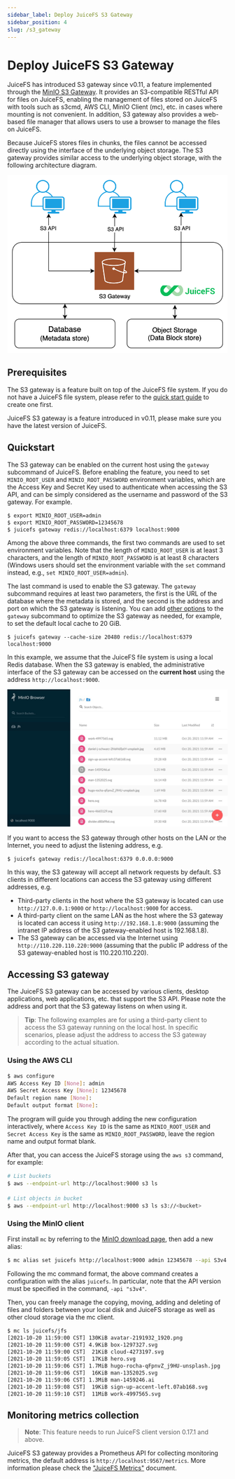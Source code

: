 ```yaml
---
sidebar_label: Deploy JuiceFS S3 Gateway
sidebar_position: 4
slug: /s3_gateway
---
```

# Deploy JuiceFS S3 Gateway

JuiceFS has introduced S3 gateway since v0.11, a feature implemented through the [MinIO S3 Gateway](https://docs.min.io/docs/minio-gateway-for-s3.html). It provides an S3-compatible RESTful API for files on JuiceFS, enabling the management of files stored on JuiceFS with tools such as s3cmd, AWS CLI, MinIO Client (mc), etc. in cases where mounting is not convenient. In addition, S3 gateway also provides a web-based file manager that allows users to use a browser to manage the files on JuiceFS.

Because JuiceFS stores files in chunks, the files cannot be accessed directly using the interface of the underlying object storage. The S3 gateway provides similar access to the underlying object storage, with the following architecture diagram.

![](../images/juicefs-s3-gateway-arch.png)

## Prerequisites

The S3 gateway is a feature built on top of the JuiceFS file system. If you do not have a JuiceFS file system, please refer to the [quick start guide](../getting-started/quick_start_guide.md) to create one first.

JuiceFS S3 gateway is a feature introduced in v0.11, please make sure you have the latest version of JuiceFS.

## Quickstart

The S3 gateway can be enabled on the current host using the `gateway` subcommand of JuiceFS. Before enabling the feature, you need to set `MINIO_ROOT_USER` and `MINIO_ROOT_PASSWORD` environment variables, which are the Access Key and Secret Key used to authenticate when accessing the S3 API, and can be simply considered as the username and password of the S3 gateway. For example.

```shell
$ export MINIO_ROOT_USER=admin
$ export MINIO_ROOT_PASSWORD=12345678
$ juicefs gateway redis://localhost:6379 localhost:9000
```

Among the above three commands, the first two commands are used to set environment variables. Note that the length of `MINIO_ROOT_USER` is at least 3 characters, and the length of `MINIO_ROOT_PASSWORD` is at least 8 characters (Windows users should set the environment variable with the `set` command instead, e.g., `set MINIO_ROOT_USER=admin`).

The last command is used to enable the S3 gateway. The `gateway` subcommand requires at least two parameters, the first is the URL of the database where the metadata is stored, and the second is the address and port on which the S3 gateway is listening. You can add [other options](../reference/command_reference.md#juicefs-gateway) to the `gateway` subcommand to optimize the S3 gateway as needed, for example, to set the default local cache to 20 GiB.

```shell
$ juicefs gateway --cache-size 20480 redis://localhost:6379 localhost:9000
```

In this example, we assume that the JuiceFS file system is using a local Redis database. When the S3 gateway is enabled, the administrative interface of the S3 gateway can be accessed on the **current host** using the address `http://localhost:9000`.

![](../images/s3-gateway-file-manager.jpg)

If you want to access the S3 gateway through other hosts on the LAN or the Internet, you need to adjust the listening address, e.g.

```shell
$ juicefs gateway redis://localhost:6379 0.0.0.0:9000
```

In this way, the S3 gateway will accept all network requests by default. S3 clients in different locations can access the S3 gateway using different addresses, e.g.

- Third-party clients in the host where the S3 gateway is located can use `http://127.0.0.1:9000` or `http://localhost:9000` for access.
- A third-party client on the same LAN as the host where the S3 gateway is located can access it using `http://192.168.1.8:9000` (assuming the intranet IP address of the S3 gateway-enabled host is 192.168.1.8).
- The S3 gateway can be accessed via the Internet using `http://110.220.110.220:9000` (assuming that the public IP address of the S3 gateway-enabled host is 110.220.110.220).

## Accessing S3 gateway

The JuiceFS S3 gateway can be accessed by various clients, desktop applications, web applications, etc. that support the S3 API. Please note the address and port that the S3 gateway listens on when using it.

> **Tip**: The following examples are for using a third-party client to access the S3 gateway running on the local host. In specific scenarios, please adjust the address to access the S3 gateway according to the actual situation.

### Using the AWS CLI

```bash
$ aws configure
AWS Access Key ID [None]: admin
AWS Secret Access Key [None]: 12345678
Default region name [None]:
Default output format [None]:
```

The program will guide you through adding the new configuration interactively, where `Access Key ID` is the same as `MINIO_ROOT_USER` and `Secret Access Key` is the same as `MINIO_ROOT_PASSWORD`, leave the region name and output format blank.

After that, you can access the JuiceFS storage using the `aws s3` command, for example:

```bash
# List buckets
$ aws --endpoint-url http://localhost:9000 s3 ls

# List objects in bucket
$ aws --endpoint-url http://localhost:9000 s3 ls s3://<bucket>
```

### Using the MinIO client

First install `mc` by referring to the [MinIO download page](https://min.io/download), then add a new alias:

```bash
$ mc alias set juicefs http://localhost:9000 admin 12345678 --api S3v4
```

Following the mc command format, the above command creates a configuration with the alias `juicefs`. In particular, note that the API version must be specified in the command, `-api "s3v4"`.

Then, you can freely manage the copying, moving, adding and deleting of files and folders between your local disk and JuiceFS storage as well as other cloud storage via the mc client.

```shell
$ mc ls juicefs/jfs
[2021-10-20 11:59:00 CST] 130KiB avatar-2191932_1920.png
[2021-10-20 11:59:00 CST] 4.9KiB box-1297327.svg
[2021-10-20 11:59:00 CST]  21KiB cloud-4273197.svg
[2021-10-20 11:59:05 CST]  17KiB hero.svg
[2021-10-20 11:59:06 CST] 1.7MiB hugo-rocha-qFpnvZ_j9HU-unsplash.jpg
[2021-10-20 11:59:06 CST]  16KiB man-1352025.svg
[2021-10-20 11:59:06 CST] 1.3MiB man-1459246.ai
[2021-10-20 11:59:08 CST]  19KiB sign-up-accent-left.07ab168.svg
[2021-10-20 11:59:10 CST]  11MiB work-4997565.svg
```

## Monitoring metrics collection

> **Note**: This feature needs to run JuiceFS client version 0.17.1 and above.

JuiceFS S3 gateway provides a Prometheus API for collecting monitoring metrics, the default address is `http://localhost:9567/metrics`. More information please check the ["JuiceFS Metrics"](../reference/p8s_metrics.md) document.
